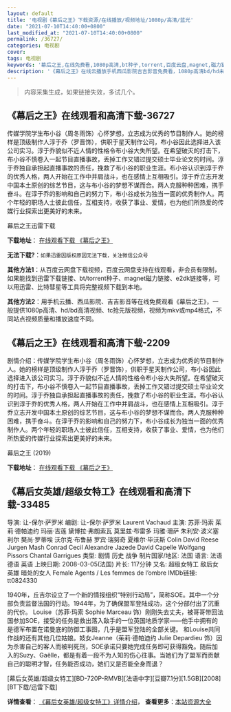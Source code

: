 ```yaml
---
layout: default
title: '电视剧《幕后之王》下载资源/在线播放/视频地址/1080p/高清/蓝光'
date: "2021-07-10T14:40:00+0800"
last_modified_at: "2021-07-10T14:40:00+0800"
permalink: /36727/
categories: 电视剧
cover:
tags: 电视剧
keywords: '幕后之王,在线免费看,1080p高清,bt种子,torrent,百度云盘,magnet,磁力链,迅雷下载资源'
description: '《幕后之王》在线云播放手机西瓜影院吉吉影音免费看，1080p高清bd/hd未删减完整版和tc抢先枪版，mkv/mp4格式，附带bt/torrent种子、magnet/磁力链、百度云盘、网盘资源迅雷下载链接'
---
```


>内容采集生成，如果链接失效，多试几个。


## 《幕后之王》在线观看和高清下载-36727

传媒学院学生布小谷（周冬雨饰）心怀梦想，立志成为优秀的节目制作人。她的榜样是顶级制作人淳于乔（罗晋饰），供职于星天制作公司，布小谷因此选择进入该公司实习。淳于乔貌似不近人情的性格令布小谷大失所望。在希望破灭的打击下，布小谷不慎卷入一起节目直播事故，丢掉工作又错过提交硕士毕业论文的时间。淳于乔独自承担起直播事故的责任，挽救了布小谷的职业生涯。布小谷认识到淳于乔的优秀人格，两人开始在工作中并肩战斗，也在感情上互相吸引。淳于乔立志开发中国本土原创的综艺节目，这与布小谷的梦想不谋而合。两人克服种种困难，携手奋斗。在淳于乔的影响和自己的努力下，布小谷成长为独当一面的优秀制作人。两个年轻的职场人士彼此信任，互相支持，收获了事业、爱情，也为他们所热爱的传媒行业探索出更美好的未来。


幕后之王迅雷下载

**下载地址**： [在线观看下载 《幕后之王》](https://www.993dy.com//vod-detail-id-34223.html) 


**无法下载?**：`如果迅雷因版权原因无法下载，关注微信公众号 `

**其他方法1**：从百度云网盘下载视频，百度云网盘支持在线观看，非会员有限制，如果能找到迅雷下载链接、bt/torrent种子、magnet磁力链接、e2dk链接等，可以用迅雷、比特彗星等工具将完整视频下载到本地。

**其他方法2**：用手机云播、西瓜影院、吉吉影音等在线免费观看《幕后之王》，一般提供1080p高清、hd/bd高清视频、tc抢先版视频，视频为mkv或mp4格式，不同站点视频质量和播放速度不同。


## 《幕后之王》在线观看和高清下载-2209

剧情介绍：传媒学院学生布小谷（周冬雨饰）心怀梦想，立志成为优秀的节目制作人。她的榜样是顶级制作人淳于乔（罗晋饰），供职于星天制作公司，布小谷因此选择进入该公司实习。淳于乔貌似不近人情的性格令布小谷大失所望。在希望破灭的打击下，布小谷不慎卷入一起节目直播事故，丢掉工作又错过提交硕士毕业论文的时间。淳于乔独自承担起直播事故的责任，挽救了布小谷的职业生涯。布小谷认识到淳于乔的优秀人格，两人开始在工作中并肩战斗，也在感情上互相吸引。淳于乔立志开发中国本土原创的综艺节目，这与布小谷的梦想不谋而合。两人克服种种困难，携手奋斗。在淳于乔的影响和自己的努力下，布小谷成长为独当一面的优秀制作人。两个年轻的职场人士彼此信任，互相支持，收获了事业、爱情，也为他们所热爱的传媒行业探索出更美好的未来。


幕后之王 (2019)

**下载地址**： [在线观看下载 《幕后之王》](https://www.btbtdy.me/btdy/dy14291.html) 


## 《幕后女英雄/超级女特工》在线观看和高清下载-33485

导演: 让-保尔·萨罗米 编剧: 让-保尔·萨罗米 Laurent Vachaud 主演: 苏菲·玛索 茱莉·德帕迪约 玛丽·吉莲 黛博拉·弗朗索瓦 莫里兹·布雷多 玛雅·珊萨 朱利安·波义塞利尔 樊尚·罗蒂埃 沃尔克·布鲁赫 罗宾·瑞努奇 夏维尔·毕沃斯 Colin David Reese Jurgen Mash Conrad Cecil Alexandre Jazede David Capelle Wolfgang Pissors Chantal Garrigues 类型: 剧情 历史 战争 制片国家/地区: 法国 语言: 法语 德语 英语 上映日期: 2008-03-05(法国) 片长: 117分钟 又名: 超级女特工 敌后女英雄 暗处的女人 Female Agents / Les femmes de l’ombre IMDb链接: tt0824330

1940年，丘吉尔设立了一个新的情报组织“特别行动局”，简称SOE。其中一个分部负责监督法国的行动。1944年，为了确保盟军登陆成功，这个分部付出了沉重的代价。 Louise（苏菲·玛索 Sophie Marceau 饰）刚刚失去丈夫，被哥哥带回法国参加SOE，接受的任务是救出落入敌手的一位英国地质学家——他手中拥有的是德军布置在诺曼底的防御工事图，几乎是盟军登陆的全部关键。 和Louise共同作战的还有其他几位姑娘。妓女Jeanne（茱莉·德帕迪约 Julie Depardieu 饰）因为杀害自己的客人而被判死刑，SOE承诺只要她完成任务即可获得豁免。随后加入的Suzy、Gaëlle，都是有着一段不为人知的伤心往事。当她们为了盟军而贡献自己的聪明才智，任务能否成功，她们又是否能全身而退？


[幕后女英雄/超级女特工][BD-720P-RMVB][法语中字][豆瓣7.1分][1.5GB][2008][BT下载/迅雷下载]

**详情查看**： [《幕后女英雄/超级女特工》详情介绍](/movie/33485/)， **查看更多**：[本站资源大全](/movie/t/all/)


